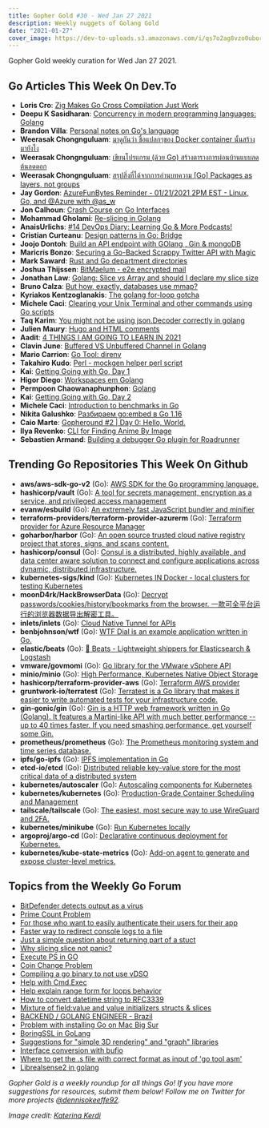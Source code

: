 ```yaml
---
title: Gopher Gold #30 - Wed Jan 27 2021
description: Weekly nuggets of Golang Gold
date: "2021-01-27"
cover_image: https://dev-to-uploads.s3.amazonaws.com/i/qs7o2ag8vzo0uborgc7v.png
---
```


Gopher Gold weekly curation for Wed Jan 27 2021.



## Go Articles This Week On Dev.To

- **Loris Cro**: [Zig Makes Go Cross Compilation Just Work](https://dev.to/kristoff_it/zig-makes-go-cross-compilation-just-work-29ho)
- **Deepu K Sasidharan**: [Concurrency in modern programming languages: Golang](https://dev.to/deepu105/concurrency-in-modern-programming-languages-golang-439i)
- **Brandon Villa**: [Personal notes on Go's language](https://dev.to/brandonvilla21/personal-notes-on-go-s-language-2ell)
- **Weerasak Chongnguluam**: [มาดูกันว่า ชื่อแปลกๆของ Docker container นั้นสร้างมายังไง](https://dev.to/iporsut/docker-container-dj5)
- **Weerasak Chongnguluam**: [เขียนโปรแกรม (ด้วย Go) สร้างตารางการผ่อนบ้านแบบลดต้นลดดอก](https://dev.to/iporsut/go-51da)
- **Weerasak Chongnguluam**: [สรุปสิ่งที่ได้จากการอ่านบทความ [Go]  Packages as layers, not groups](https://dev.to/iporsut/go-packages-as-layers-not-groups-600)
- **Jay Gordon**: [AzureFunBytes Reminder - 01/21/2021 2PM EST - Linux, Go, and @Azure with @as_w](https://dev.to/azure/azurefunbytes-reminder-01-21-2021-2pm-est-linux-go-and-azure-with-asw-4f6o)
- **Jon Calhoun**: [Crash Course on Go Interfaces](https://dev.to/joncalhoun/crash-course-on-go-interfaces-3562)
- **Mohammad Gholami**: [Re-slicing in Golang](https://dev.to/gholami1313/re-slicing-in-golang-bp0)
- **AnaisUrlichs**: [#14 DevOps Diary: Learning Go & More Podcasts!](https://dev.to/anaisintech/14-devops-diary-learning-go-more-podcasts-jo1)
- **Cristian Curteanu**: [Design patterns in Go: Bridge](https://dev.to/cristicurteanu/design-patterns-in-go-bridge-3mcm)
- **Joojo Dontoh**: [Build an API endpoint with GOlang , Gin & mongoDB](https://dev.to/joojodontoh/build-an-api-endpoint-with-golang-gin-2065)
- **Maricris Bonzo**: [Securing a Go-Backed Scrappy Twitter API with Magic](https://dev.to/magiclabs/securing-a-go-backed-scrappy-twitter-api-with-magic-3o01)
- **Mark Saward**: [Rust and Go department directories](https://dev.to/mark_saward/rust-and-go-department-directories-bla)
- **Joshua Thijssen**: [BitMaelum - e2e encrypted mail](https://dev.to/jaytaph/bitmaelum-e2e-encrypted-mail-28od)
- **Jonathan Law**: [Golang: Slice vs Array and should I declare my slice size](https://dev.to/jonathanlawhh/golang-slice-vs-array-and-should-i-declare-my-slice-size-4kng)
- **Bruno Calza**: [But how, exactly, databases use mmap?](https://dev.to/brunocalza/but-how-exactly-databases-use-mmap-574n)
- **Kyriakos Kentzoglanakis**: [The golang for-loop gotcha](https://dev.to/kkentzo/the-golang-for-loop-gotcha-1n35)
- **Michele Caci**: [Clearing your Unix Terminal and other commands using Go scripts](https://dev.to/mcaci/clearing-your-unix-terminal-and-other-commands-using-go-scripts-37ao)
- **Taq Karim**: [You might not be using json.Decoder correctly in golang](https://dev.to/taqkarim/you-might-not-be-using-json-decoder-correctly-in-golang-12mb)
- **Julien Maury**: [Hugo and HTML comments](https://dev.to/jmau111/hugo-and-html-comments-3ph5)
- **Aadit**: [4 THINGS I AM GOING TO LEARN IN 2021](https://dev.to/aadit017/4-things-i-am-going-to-learn-in-2021-41pg)
- **Clavin June**: [Buffered VS Unbuffered Channel in Golang](https://dev.to/clavinjune/buffered-vs-unbuffered-channel-in-golang-5am4)
- **Mario Carrion**: [Go Tool: direnv](https://dev.to/mariocarrion/go-tool-direnv-3i4l)
- **Takahiro Kudo**: [Perl - mockgen helper perl script](https://dev.to/takakd/mockgen-helper-perl-script-1g5l)
- **Kai**: [Getting Going with Go, Day 1](https://dev.to/kaipmdh/getting-going-with-go-day-1-bkl)
- **Higor Diego**: [Workspaces em Golang](https://dev.to/higordiego/workspaces-em-golang-56on)
- **Permpoon Chaowanaphunphon**: [Golang](https://dev.to/mossnana/golang-2jj1)
- **Kai**: [Getting Going with Go, Day 2](https://dev.to/kaipmdh/getting-going-with-go-day-2-1gjd)
- **Michele Caci**: [Introduction to benchmarks in Go](https://dev.to/mcaci/introduction-to-benchmarks-in-go-3cii)
- **Nikita Galushko**: [Разбираем go:embed в Go 1.16](https://dev.to/nikgalushko/go-embed-go-1-16-4j8m)
- **Caio Marte**: [Gopheround #2 |  Day 0: Hello, World.](https://dev.to/caiomarte/gopheround-1-day-0-hello-world-1d05)
- **Ilya Revenko**: [CLI for Finding Anime By Image](https://dev.to/irevenko/cli-for-finding-anime-by-image-5go8)
- **Sebastien Armand**: [Building a debugger Go plugin for Roadrunner](https://dev.to/khepin/building-a-debugger-go-plugin-for-roadrunner-2ag)



## Trending Go Repositories This Week On Github

- **aws/aws-sdk-go-v2** (Go): [AWS SDK for the Go programming language.](https://github.com/aws/aws-sdk-go-v2)
- **hashicorp/vault** (Go): [A tool for secrets management, encryption as a service, and privileged access management](https://github.com/hashicorp/vault)
- **evanw/esbuild** (Go): [An extremely fast JavaScript bundler and minifier](https://github.com/evanw/esbuild)
- **terraform-providers/terraform-provider-azurerm** (Go): [Terraform provider for Azure Resource Manager](https://github.com/terraform-providers/terraform-provider-azurerm)
- **goharbor/harbor** (Go): [An open source trusted cloud native registry project that stores, signs, and scans content.](https://github.com/goharbor/harbor)
- **hashicorp/consul** (Go): [Consul is a distributed, highly available, and data center aware solution to connect and configure applications across dynamic, distributed infrastructure.](https://github.com/hashicorp/consul)
- **kubernetes-sigs/kind** (Go): [Kubernetes IN Docker - local clusters for testing Kubernetes](https://github.com/kubernetes-sigs/kind)
- **moonD4rk/HackBrowserData** (Go): [Decrypt passwords/cookies/history/bookmarks from the browser. 一款可全平台运行的浏览器数据导出解密工具。](https://github.com/moonD4rk/HackBrowserData)
- **inlets/inlets** (Go): [Cloud Native Tunnel for APIs](https://github.com/inlets/inlets)
- **benbjohnson/wtf** (Go): [WTF Dial is an example application written in Go.](https://github.com/benbjohnson/wtf)
- **elastic/beats** (Go): [🐠 Beats - Lightweight shippers for Elasticsearch & Logstash](https://github.com/elastic/beats)
- **vmware/govmomi** (Go): [Go library for the VMware vSphere API](https://github.com/vmware/govmomi)
- **minio/minio** (Go): [High Performance, Kubernetes Native Object Storage](https://github.com/minio/minio)
- **hashicorp/terraform-provider-aws** (Go): [Terraform AWS provider](https://github.com/hashicorp/terraform-provider-aws)
- **gruntwork-io/terratest** (Go): [Terratest is a Go library that makes it easier to write automated tests for your infrastructure code.](https://github.com/gruntwork-io/terratest)
- **gin-gonic/gin** (Go): [Gin is a HTTP web framework written in Go (Golang). It features a Martini-like API with much better performance -- up to 40 times faster. If you need smashing performance, get yourself some Gin.](https://github.com/gin-gonic/gin)
- **prometheus/prometheus** (Go): [The Prometheus monitoring system and time series database.](https://github.com/prometheus/prometheus)
- **ipfs/go-ipfs** (Go): [IPFS implementation in Go](https://github.com/ipfs/go-ipfs)
- **etcd-io/etcd** (Go): [Distributed reliable key-value store for the most critical data of a distributed system](https://github.com/etcd-io/etcd)
- **kubernetes/autoscaler** (Go): [Autoscaling components for Kubernetes](https://github.com/kubernetes/autoscaler)
- **kubernetes/kubernetes** (Go): [Production-Grade Container Scheduling and Management](https://github.com/kubernetes/kubernetes)
- **tailscale/tailscale** (Go): [The easiest, most secure way to use WireGuard and 2FA.](https://github.com/tailscale/tailscale)
- **kubernetes/minikube** (Go): [Run Kubernetes locally](https://github.com/kubernetes/minikube)
- **argoproj/argo-cd** (Go): [Declarative continuous deployment for Kubernetes.](https://github.com/argoproj/argo-cd)
- **kubernetes/kube-state-metrics** (Go): [Add-on agent to generate and expose cluster-level metrics.](https://github.com/kubernetes/kube-state-metrics)



## Topics from the Weekly Go Forum

- [BitDefender detects output as a virus](https://forum.golangbridge.org/t/bitdefender-detects-output-as-a-virus/22152)
- [Prime Count Problem](https://forum.golangbridge.org/t/prime-count-problem/22156)
- [For those who want to easily authenticate their users for their app](https://forum.golangbridge.org/t/for-those-who-want-to-easily-authenticate-their-users-for-their-app/22125)
- [Faster way to redirect console logs to a file](https://forum.golangbridge.org/t/faster-way-to-redirect-console-logs-to-a-file/22176)
- [Just a simple question about returning part of a stuct](https://forum.golangbridge.org/t/just-a-simple-question-about-returning-part-of-a-stuct/22174)
- [Why slicing slice not panic?](https://forum.golangbridge.org/t/why-slicing-slice-not-panic/22130)
- [Execute PS in GO](https://forum.golangbridge.org/t/execute-ps-in-go/22180)
- [Coin Change Problem](https://forum.golangbridge.org/t/coin-change-problem/22157)
- [Compiling a go binary to not use vDSO](https://forum.golangbridge.org/t/compiling-a-go-binary-to-not-use-vdso/22132)
- [Help with Cmd.Exec](https://forum.golangbridge.org/t/help-with-cmd-exec/22137)
- [Help explain range form for loops behavior](https://forum.golangbridge.org/t/help-explain-range-form-for-loops-behavior/22140)
- [How to convert datetime string to RFC3339](https://forum.golangbridge.org/t/how-to-convert-datetime-string-to-rfc3339/22200)
- [Mixture of field:value and value initializers structs & slices](https://forum.golangbridge.org/t/mixture-of-field-value-and-value-initializers-structs-slices/22185)
- [BACKEND / GOLANG ENGINEER - Brazil](https://forum.golangbridge.org/t/backend-golang-engineer-brazil/22193)
- [Problem with installing Go on Mac Big Sur](https://forum.golangbridge.org/t/problem-with-installing-go-on-mac-big-sur/22136)
- [BoringSSL in GoLang](https://forum.golangbridge.org/t/boringssl-in-golang/22143)
- [Suggestions for "simple 3D rendering" and "graph" libraries](https://forum.golangbridge.org/t/suggestions-for-simple-3d-rendering-and-graph-libraries/22164)
- [Interface conversion with bufio](https://forum.golangbridge.org/t/interface-conversion-with-bufio/22203)
- [Where to get the .s file with correct format as input of 'go tool asm'](https://forum.golangbridge.org/t/where-to-get-the-s-file-with-correct-format-as-input-of-go-tool-asm/22191)
- [Librealsense2 in golang](https://forum.golangbridge.org/t/librealsense2-in-golang/22198)

_Gopher Gold is a weekly roundup for all things Go! If you have more suggestions for resources, submit them below! Follow me on Twitter for more projects [@dennisokeeffe92](https://twitter.com/dennisokeeffe92)._

_Image credit: [Katerina Kerdi](https://unsplash.com/@katekerdi)_